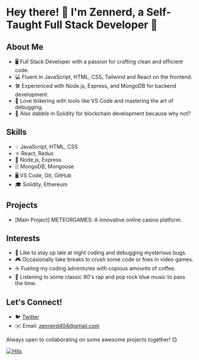 # Hey there! 👋 I'm Zennerd, a Self-Taught Full Stack Developer 🚀

## About Me
- 🖥️ Full Stack Developer with a passion for crafting clean and efficient code.
- 💻 Fluent in JavaScript, HTML, CSS, Tailwind and React on the frontend.
- 🛠️ Experienced with Node.js, Express, and MongoDB for backend development.
- 🧰 Love tinkering with tools like VS Code and mastering the art of debugging.
- 🎨 Also dabble in Solidity for blockchain development because why not?

## Skills
- 💡 JavaScript, HTML, CSS
- ⚛️ React, Redux
- 🚀 Node.js, Express
- 🗄️ MongoDB, Mongoose
- 🖥️ VS Code, Git, GitHub
- 🎓 Solidity, Ethereum

## Projects
- [Main Project] METEORGAMES: A innovative online casino platform.

## Interests
- 🌙 Like to stay up late at night coding and debugging mysterious bugs.
- 🎮 Occasionally take breaks to crush some code or foes in video games.
- ☕ Fueling my coding adventures with copious amounts of coffee.
- 🎸 Listening to some classic 90's rap and pop rock blue music to pass the time.

## Let's Connect!
- 🐦 [Twitter](https://twitter.com/IAmZennerd)
- ✉️ Email: zennerd404@gmail.com

Always open to collaborating on some awesome projects together! 😊

[![Hits](https://hits.seeyoufarm.com/api/count/incr/badge.svg?url=https%3A%2F%2Fgithub.com%2FZennerd404&count_bg=%2332E9FF&title_bg=%23646464&icon=nintendogamecube.svg&icon_color=%23E7E7E7&title=Visitors&edge_flat=false)](https://hits.seeyoufarm.com)
